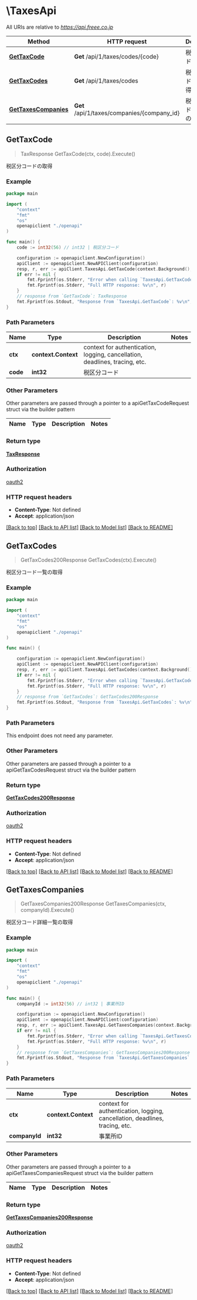 # \TaxesApi

All URIs are relative to *https://api.freee.co.jp*

Method | HTTP request | Description
------------- | ------------- | -------------
[**GetTaxCode**](TaxesApi.md#GetTaxCode) | **Get** /api/1/taxes/codes/{code} | 税区分コードの取得
[**GetTaxCodes**](TaxesApi.md#GetTaxCodes) | **Get** /api/1/taxes/codes | 税区分コード一覧の取得
[**GetTaxesCompanies**](TaxesApi.md#GetTaxesCompanies) | **Get** /api/1/taxes/companies/{company_id} | 税区分コード詳細一覧の取得



## GetTaxCode

> TaxResponse GetTaxCode(ctx, code).Execute()

税区分コードの取得



### Example

```go
package main

import (
    "context"
    "fmt"
    "os"
    openapiclient "./openapi"
)

func main() {
    code := int32(56) // int32 | 税区分コード

    configuration := openapiclient.NewConfiguration()
    apiClient := openapiclient.NewAPIClient(configuration)
    resp, r, err := apiClient.TaxesApi.GetTaxCode(context.Background(), code).Execute()
    if err != nil {
        fmt.Fprintf(os.Stderr, "Error when calling `TaxesApi.GetTaxCode``: %v\n", err)
        fmt.Fprintf(os.Stderr, "Full HTTP response: %v\n", r)
    }
    // response from `GetTaxCode`: TaxResponse
    fmt.Fprintf(os.Stdout, "Response from `TaxesApi.GetTaxCode`: %v\n", resp)
}
```

### Path Parameters


Name | Type | Description  | Notes
------------- | ------------- | ------------- | -------------
**ctx** | **context.Context** | context for authentication, logging, cancellation, deadlines, tracing, etc.
**code** | **int32** | 税区分コード | 

### Other Parameters

Other parameters are passed through a pointer to a apiGetTaxCodeRequest struct via the builder pattern


Name | Type | Description  | Notes
------------- | ------------- | ------------- | -------------


### Return type

[**TaxResponse**](TaxResponse.md)

### Authorization

[oauth2](../README.md#oauth2)

### HTTP request headers

- **Content-Type**: Not defined
- **Accept**: application/json

[[Back to top]](#) [[Back to API list]](../README.md#documentation-for-api-endpoints)
[[Back to Model list]](../README.md#documentation-for-models)
[[Back to README]](../README.md)


## GetTaxCodes

> GetTaxCodes200Response GetTaxCodes(ctx).Execute()

税区分コード一覧の取得



### Example

```go
package main

import (
    "context"
    "fmt"
    "os"
    openapiclient "./openapi"
)

func main() {

    configuration := openapiclient.NewConfiguration()
    apiClient := openapiclient.NewAPIClient(configuration)
    resp, r, err := apiClient.TaxesApi.GetTaxCodes(context.Background()).Execute()
    if err != nil {
        fmt.Fprintf(os.Stderr, "Error when calling `TaxesApi.GetTaxCodes``: %v\n", err)
        fmt.Fprintf(os.Stderr, "Full HTTP response: %v\n", r)
    }
    // response from `GetTaxCodes`: GetTaxCodes200Response
    fmt.Fprintf(os.Stdout, "Response from `TaxesApi.GetTaxCodes`: %v\n", resp)
}
```

### Path Parameters

This endpoint does not need any parameter.

### Other Parameters

Other parameters are passed through a pointer to a apiGetTaxCodesRequest struct via the builder pattern


### Return type

[**GetTaxCodes200Response**](GetTaxCodes200Response.md)

### Authorization

[oauth2](../README.md#oauth2)

### HTTP request headers

- **Content-Type**: Not defined
- **Accept**: application/json

[[Back to top]](#) [[Back to API list]](../README.md#documentation-for-api-endpoints)
[[Back to Model list]](../README.md#documentation-for-models)
[[Back to README]](../README.md)


## GetTaxesCompanies

> GetTaxesCompanies200Response GetTaxesCompanies(ctx, companyId).Execute()

税区分コード詳細一覧の取得

### Example

```go
package main

import (
    "context"
    "fmt"
    "os"
    openapiclient "./openapi"
)

func main() {
    companyId := int32(56) // int32 | 事業所ID

    configuration := openapiclient.NewConfiguration()
    apiClient := openapiclient.NewAPIClient(configuration)
    resp, r, err := apiClient.TaxesApi.GetTaxesCompanies(context.Background(), companyId).Execute()
    if err != nil {
        fmt.Fprintf(os.Stderr, "Error when calling `TaxesApi.GetTaxesCompanies``: %v\n", err)
        fmt.Fprintf(os.Stderr, "Full HTTP response: %v\n", r)
    }
    // response from `GetTaxesCompanies`: GetTaxesCompanies200Response
    fmt.Fprintf(os.Stdout, "Response from `TaxesApi.GetTaxesCompanies`: %v\n", resp)
}
```

### Path Parameters


Name | Type | Description  | Notes
------------- | ------------- | ------------- | -------------
**ctx** | **context.Context** | context for authentication, logging, cancellation, deadlines, tracing, etc.
**companyId** | **int32** | 事業所ID | 

### Other Parameters

Other parameters are passed through a pointer to a apiGetTaxesCompaniesRequest struct via the builder pattern


Name | Type | Description  | Notes
------------- | ------------- | ------------- | -------------


### Return type

[**GetTaxesCompanies200Response**](GetTaxesCompanies200Response.md)

### Authorization

[oauth2](../README.md#oauth2)

### HTTP request headers

- **Content-Type**: Not defined
- **Accept**: application/json

[[Back to top]](#) [[Back to API list]](../README.md#documentation-for-api-endpoints)
[[Back to Model list]](../README.md#documentation-for-models)
[[Back to README]](../README.md)

